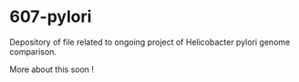 # 607-pylori
Depository of file related to ongoing project of Helicobacter pylori genome comparison.

More about this soon !
